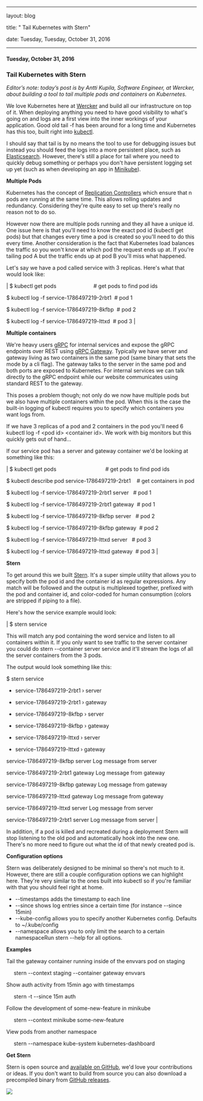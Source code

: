 ---

   layout: blog

   title:  " Tail Kubernetes with Stern" 

   date:   Tuesday,  Tuesday, October 31, 2016 
 

   --- 
#### Tuesday, October 31, 2016 
### Tail Kubernetes with Stern 
_Editor’s note: today’s post is by Antti Kupila, Software Engineer, at Wercker, about building a tool to tail multiple pods and containers on Kubernetes._  
  
We love Kubernetes here at [Wercker](http://wercker.com/) and build all our infrastructure on top of it. When deploying anything you need to have good visibility to what's going on and logs are a first view into the inner workings of your application. Good old tail -f has been around for a long time and Kubernetes has this too, built right into [kubectl](http://kubernetes.io/docs/user-guide/kubectl-overview/).  
  
I should say that tail is by no means the tool to use for debugging issues but instead you should feed the logs into a more persistent place, such as [Elasticsearch](https://www.elastic.co/products/elasticsearch). However, there's still a place for tail where you need to quickly debug something or perhaps you don't have persistent logging set up yet (such as when developing an app in [Minikube](https://github.com/kubernetes/minikube)).  
  
**Multiple Pods**  
  
Kubernetes has the concept of [Replication Controllers](http://kubernetes.io/docs/user-guide/replication-controller/) which ensure that n pods are running at the same time. This allows rolling updates and redundancy. Considering they're quite easy to set up there's really no reason not to do so.  
  
However now there are multiple pods running and they all have a unique id. One issue here is that you'll need to know the exact pod id (kubectl get pods) but that changes every time a pod is created so you'll need to do this every time. Another consideration is the fact that Kubernetes load balances the traffic so you won't know at which pod the request ends up at. If you're tailing pod A but the traffic ends up at pod B you'll miss what happened.  
  
Let's say we have a pod called service with 3 replicas. Here's what that would look like:  
  

| 
$ kubectl get pods &nbsp;&nbsp;&nbsp;&nbsp;&nbsp;&nbsp;&nbsp;&nbsp;&nbsp;&nbsp;&nbsp;&nbsp;&nbsp;&nbsp;&nbsp;&nbsp;&nbsp;&nbsp;&nbsp;&nbsp;&nbsp;&nbsp;&nbsp;&nbsp;# get pods to find pod ids

$ kubectl log -f service-1786497219-2rbt1 &nbsp;# pod 1

$ kubectl log -f service-1786497219-8kfbp &nbsp;# pod 2

$ kubectl log -f service-1786497219-lttxd &nbsp;# pod 3
 |

  
**Multiple containers**

  

We're heavy users [gRPC](http://www.grpc.io/) for internal services and expose the gRPC endpoints over REST using [gRPC Gateway](https://github.com/grpc-ecosystem/grpc-gateway). Typically we have server and gateway living as two containers in the same pod (same binary that sets the mode by a cli flag). The gateway talks to the server in the same pod and both ports are exposed to Kubernetes. For internal services we can talk directly to the gRPC endpoint while our website communicates using standard REST to the gateway.

  

This poses a problem though; not only do we now have multiple pods but we also have multiple containers within the pod. When this is the case the built-in logging of kubectl requires you to specify which containers you want logs from.

  

If we have 3 replicas of a pod and 2 containers in the pod you'll need 6 kubectl log -f \<pod id\> \<container id\>. We work with big monitors but this quickly gets out of hand…

If our service pod has a server and gateway container we'd be looking at something like this:

  

| 
$ kubectl get pods &nbsp;&nbsp;&nbsp;&nbsp;&nbsp;&nbsp;&nbsp;&nbsp;&nbsp;&nbsp;&nbsp;&nbsp;&nbsp;&nbsp;&nbsp;&nbsp;&nbsp;&nbsp;&nbsp;&nbsp;&nbsp;&nbsp;&nbsp;&nbsp;&nbsp;&nbsp;&nbsp;&nbsp;&nbsp;&nbsp;&nbsp;&nbsp;# get pods to find pod ids

$ kubectl describe pod service-1786497219-2rbt1 &nbsp;&nbsp;&nbsp;# get containers in pod

$ kubectl log -f service-1786497219-2rbt1 server &nbsp;&nbsp;# pod 1

$ kubectl log -f service-1786497219-2rbt1 gateway &nbsp;# pod 1

$ kubectl log -f service-1786497219-8kfbp server &nbsp;&nbsp;# pod 2

$ kubectl log -f service-1786497219-8kfbp gateway &nbsp;# pod 2

$ kubectl log -f service-1786497219-lttxd server &nbsp;&nbsp;# pod 3

$ kubectl log -f service-1786497219-lttxd gateway &nbsp;# pod 3
 |

  

**Stern**

  

To get around this we built [Stern](https://github.com/wercker/stern). It's a super simple utility that allows you to specify both the pod id and the container id as regular expressions. Any match will be followed and the output is multiplexed together, prefixed with the pod and container id, and color-coded for human consumption (colors are stripped if piping to a file).

  

Here's how the service example would look:

  

| 
$ stern service

This will match any pod containing the word service and listen to all containers within it. If you only want to see traffic to the server container you could do stern --container server service and it'll stream the logs of all the server containers from the 3 pods.

The output would look something like this:

$ stern service

+ service-1786497219-2rbt1 › server

+ service-1786497219-2rbt1 › gateway

+ service-1786497219-8kfbp › server

+ service-1786497219-8kfbp › gateway

+ service-1786497219-lttxd › server

+ service-1786497219-lttxd › gateway

service-1786497219-8kfbp server Log message from server

service-1786497219-2rbt1 gateway Log message from gateway

service-1786497219-8kfbp gateway Log message from gateway

service-1786497219-lttxd gateway Log message from gateway

service-1786497219-lttxd server Log message from server

service-1786497219-2rbt1 server Log message from server
 |

  

In addition, if a pod is killed and recreated during a deployment Stern will stop listening to the old pod and automatically hook into the new one. There's no more need to figure out what the id of that newly created pod is.

  

**Configuration options**

  

Stern was deliberately designed to be minimal so there's not much to it. However, there are still a couple configuration options we can highlight here. They're very similar to the ones built into kubectl so if you're familiar with that you should feel right at home.

- --timestamps adds the timestamp to each line
- --since shows log entries since a certain time (for instance --since 15min)
- --kube-config allows you to specify another Kubernetes config. Defaults to ~/.kube/config
- --namespace allows you to only limit the search to a certain namespaceRun stern --help for all options.

**Examples**

  

Tail the gateway container running inside of the envvars pod on staging

&nbsp; &nbsp; &nbsp;stern --context staging --container gateway envvars

Show auth activity from 15min ago with timestamps

&nbsp; &nbsp; &nbsp;stern -t --since 15m auth

Follow the development of some-new-feature in minikube

&nbsp; &nbsp; &nbsp;stern --context minikube some-new-feature

View pods from another namespace

&nbsp; &nbsp; &nbsp;stern --namespace kube-system kubernetes-dashboard

  

**Get Stern**

  

Stern is open source and [available on GitHub](https://github.com/wercker/stern), we'd love your contributions or ideas. If you don't want to build from source you can also download a precompiled binary from [GitHub releases](https://github.com/wercker/stern/releases).&nbsp;  
  

[![](https://4.bp.blogspot.com/-oNscZEvpzVw/WBeWc4cW4zI/AAAAAAAAAyw/71okg07IPHM6dtBOubO_0kxdYxzwoUGOACLcB/s640/stern-long.gif)](https://4.bp.blogspot.com/-oNscZEvpzVw/WBeWc4cW4zI/AAAAAAAAAyw/71okg07IPHM6dtBOubO_0kxdYxzwoUGOACLcB/s1600/stern-long.gif)
  

  

  

  

  

